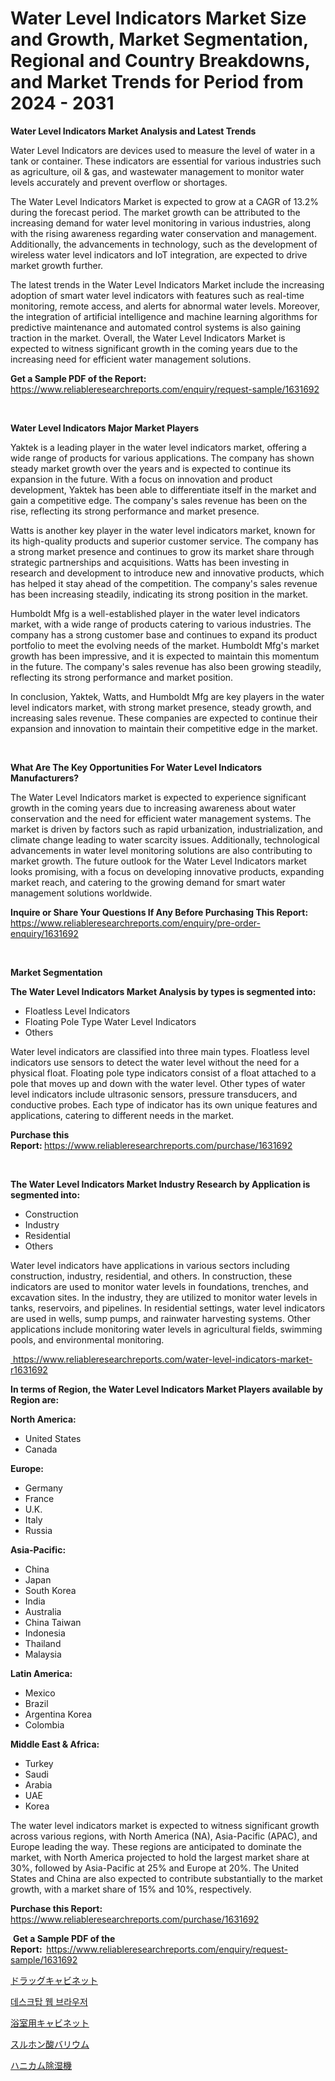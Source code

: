 <p><h1>Water Level Indicators Market Size and Growth, Market Segmentation, Regional and Country Breakdowns, and Market Trends for Period from 2024 -  2031</h1></p><p><strong>Water Level Indicators Market Analysis and Latest Trends</strong></p>
<p><p>Water Level Indicators are devices used to measure the level of water in a tank or container. These indicators are essential for various industries such as agriculture, oil & gas, and wastewater management to monitor water levels accurately and prevent overflow or shortages.</p><p>The Water Level Indicators Market is expected to grow at a CAGR of 13.2% during the forecast period. The market growth can be attributed to the increasing demand for water level monitoring in various industries, along with the rising awareness regarding water conservation and management. Additionally, the advancements in technology, such as the development of wireless water level indicators and IoT integration, are expected to drive market growth further.</p><p>The latest trends in the Water Level Indicators Market include the increasing adoption of smart water level indicators with features such as real-time monitoring, remote access, and alerts for abnormal water levels. Moreover, the integration of artificial intelligence and machine learning algorithms for predictive maintenance and automated control systems is also gaining traction in the market. Overall, the Water Level Indicators Market is expected to witness significant growth in the coming years due to the increasing need for efficient water management solutions.</p></p>
<p><strong>Get a Sample PDF of the Report:&nbsp;</strong> <a href="https://www.reliableresearchreports.com/enquiry/request-sample/1631692">https://www.reliableresearchreports.com/enquiry/request-sample/1631692</a></p>
<p>&nbsp;</p>
<p><strong>Water Level Indicators Major Market Players</strong></p>
<p><p>Yaktek is a leading player in the water level indicators market, offering a wide range of products for various applications. The company has shown steady market growth over the years and is expected to continue its expansion in the future. With a focus on innovation and product development, Yaktek has been able to differentiate itself in the market and gain a competitive edge. The company's sales revenue has been on the rise, reflecting its strong performance and market presence.</p><p>Watts is another key player in the water level indicators market, known for its high-quality products and superior customer service. The company has a strong market presence and continues to grow its market share through strategic partnerships and acquisitions. Watts has been investing in research and development to introduce new and innovative products, which has helped it stay ahead of the competition. The company's sales revenue has been increasing steadily, indicating its strong position in the market.</p><p>Humboldt Mfg is a well-established player in the water level indicators market, with a wide range of products catering to various industries. The company has a strong customer base and continues to expand its product portfolio to meet the evolving needs of the market. Humboldt Mfg's market growth has been impressive, and it is expected to maintain this momentum in the future. The company's sales revenue has also been growing steadily, reflecting its strong performance and market position.</p><p>In conclusion, Yaktek, Watts, and Humboldt Mfg are key players in the water level indicators market, with strong market presence, steady growth, and increasing sales revenue. These companies are expected to continue their expansion and innovation to maintain their competitive edge in the market.</p></p>
<p>&nbsp;</p>
<p><strong>What Are The Key Opportunities For Water Level Indicators Manufacturers?</strong></p>
<p><p>The Water Level Indicators market is expected to experience significant growth in the coming years due to increasing awareness about water conservation and the need for efficient water management systems. The market is driven by factors such as rapid urbanization, industrialization, and climate change leading to water scarcity issues. Additionally, technological advancements in water level monitoring solutions are also contributing to market growth. The future outlook for the Water Level Indicators market looks promising, with a focus on developing innovative products, expanding market reach, and catering to the growing demand for smart water management solutions worldwide.</p></p>
<p><strong>Inquire or Share Your Questions If Any Before Purchasing This Report:</strong> <a href="https://www.reliableresearchreports.com/enquiry/pre-order-enquiry/1631692">https://www.reliableresearchreports.com/enquiry/pre-order-enquiry/1631692</a></p>
<p>&nbsp;</p>
<p><strong>Market Segmentation</strong></p>
<p><strong>The Water Level Indicators Market Analysis by types is segmented into:</strong></p>
<p><ul><li>Floatless Level Indicators</li><li>Floating Pole Type Water Level Indicators</li><li>Others</li></ul></p>
<p><p>Water level indicators are classified into three main types. Floatless level indicators use sensors to detect the water level without the need for a physical float. Floating pole type indicators consist of a float attached to a pole that moves up and down with the water level. Other types of water level indicators include ultrasonic sensors, pressure transducers, and conductive probes. Each type of indicator has its own unique features and applications, catering to different needs in the market.</p></p>
<p><strong>Purchase this Report:&nbsp;</strong><a href="https://www.reliableresearchreports.com/purchase/1631692">https://www.reliableresearchreports.com/purchase/1631692</a></p>
<p>&nbsp;</p>
<p><strong>The Water Level Indicators Market Industry Research by Application is segmented into:</strong></p>
<p><ul><li>Construction</li><li>Industry</li><li>Residential</li><li>Others</li></ul></p>
<p><p>Water level indicators have applications in various sectors including construction, industry, residential, and others. In construction, these indicators are used to monitor water levels in foundations, trenches, and excavation sites. In the industry, they are utilized to monitor water levels in tanks, reservoirs, and pipelines. In residential settings, water level indicators are used in wells, sump pumps, and rainwater harvesting systems. Other applications include monitoring water levels in agricultural fields, swimming pools, and environmental monitoring.</p></p>
<p><a href="https://www.reliableresearchreports.com/water-level-indicators-market-r1631692">&nbsp;https://www.reliableresearchreports.com/water-level-indicators-market-r1631692</a></p>
<p><strong>In terms of Region, the Water Level Indicators Market Players available by Region are:</strong></p>
<p>
    <p> <strong> North America: </strong>
        <ul>
            <li>United States</li>
            <li>Canada</li>
        </ul>
        </p> 
    <p> <strong> Europe: </strong>
        <ul>
            <li>Germany</li>
            <li>France</li>
            <li>U.K.</li>
            <li>Italy</li>
            <li>Russia</li>
        </ul>
        </p> 
    <p> <strong> Asia-Pacific: </strong>
        <ul>
            <li>China</li>
            <li>Japan</li>
            <li>South Korea</li>
            <li>India</li>
            <li>Australia</li>
            <li>China Taiwan</li>
            <li>Indonesia</li>
            <li>Thailand</li>
            <li>Malaysia</li>
        </ul>
        </p> 
    <p> <strong> Latin America: </strong>
        <ul>
            <li>Mexico</li>
            <li>Brazil</li>
            <li>Argentina Korea</li>
            <li>Colombia</li>
        </ul>
        </p> 
    <p> <strong> Middle East & Africa: </strong>
        <ul>
            <li>Turkey</li>
            <li>Saudi</li>
            <li>Arabia</li>
            <li>UAE</li>
            <li>Korea</li>
        </ul>
    </p>
    </p>
<p><p>The water level indicators market is expected to witness significant growth across various regions, with North America (NA), Asia-Pacific (APAC), and Europe leading the way. These regions are anticipated to dominate the market, with North America projected to hold the largest market share at 30%, followed by Asia-Pacific at 25% and Europe at 20%. The United States and China are also expected to contribute substantially to the market growth, with a market share of 15% and 10%, respectively.</p></p>
<p><strong>Purchase this Report: </strong><a href="https://www.reliableresearchreports.com/purchase/1631692">https://www.reliableresearchreports.com/purchase/1631692</a></p>
<p>&nbsp;<strong>Get a Sample PDF of the Report:&nbsp;&nbsp;</strong><a href="https://www.reliableresearchreports.com/enquiry/request-sample/1631692">https://www.reliableresearchreports.com/enquiry/request-sample/1631692</a></p>
<p><strong></strong></p>
<p><p><a href="https://github.com/luffiazaza/Market-Research-Report-List-1/blob/main/589256034500.md">ドラッグキャビネット</a></p><p><a href="https://medium.com/@obiemante1922/%EB%8D%B0%EC%8A%A4%ED%81%AC%ED%86%B1-%EC%9B%B9-%EB%B8%8C%EB%9D%BC%EC%9A%B0%EC%A0%80-%EC%8B%9C%EC%9E%A5%EC%9D%80-%EC%8B%9C%EC%9E%A5-%EC%A0%90%EC%9C%A0%EC%9C%A8-%ED%81%AC%EA%B8%B0-%EB%B0%8F-2031%EB%85%84%EA%B9%8C%EC%A7%80-%EC%98%88%EC%83%81-%EC%98%88%EC%B8%A1%EC%97%90-%EC%B4%88%EC%A0%90%EC%9D%84-%EB%A7%9E%EC%B6%A5%EB%8B%88%EB%8B%A4-11e13c0bc8c6">데스크탑 웹 브라우저</a></p><p><a href="https://github.com/one-cool-chick/Market-Research-Report-List-1/blob/main/181093334501.md">浴室用キャビネット</a></p><p><a href="https://medium.com/@drewosciski565654/%E3%83%90%E3%83%AA%E3%82%A6%E3%83%A0%E3%82%B9%E3%83%AB%E3%83%9B%E3%83%B3%E9%85%B8%E5%A1%A9%E5%B8%82%E5%A0%B4%E3%81%AE%E5%88%86%E6%9E%90-%E3%82%B0%E3%83%AD%E3%83%BC%E3%83%90%E3%83%AB%E7%94%A3%E6%A5%AD%E3%81%AE%E8%A6%8B%E9%80%9A%E3%81%97%E3%81%A8%E4%BA%88%E6%B8%AC-2024%E5%B9%B4%E3%81%8B%E3%82%892031%E5%B9%B4%E3%81%BE%E3%81%A7-ae00d79c2677">スルホン酸バリウム</a></p><p><a href="https://medium.com/@krishnajlhre/%E3%83%8F%E3%83%8B%E3%82%AB%E3%83%A0%E3%83%87%E3%83%92%E3%83%A5%E3%83%BC%E3%83%9F%E3%83%87%E3%82%A3%E3%83%95%E3%82%A1%E3%82%A4%E3%82%A2%E5%B8%82%E5%A0%B4-%E3%82%BF%E3%82%A4%E3%83%97-%E3%82%A2%E3%83%97%E3%83%AA%E3%82%B1%E3%83%BC%E3%82%B7%E3%83%A7%E3%83%B3-%E5%9C%B0%E7%90%86%E3%81%AB%E3%82%88%E3%82%8B%E5%8C%85%E6%8B%AC%E7%9A%84%E3%81%AA%E8%A9%95%E4%BE%A1-4d48375ba910">ハニカム除湿機</a></p></p>